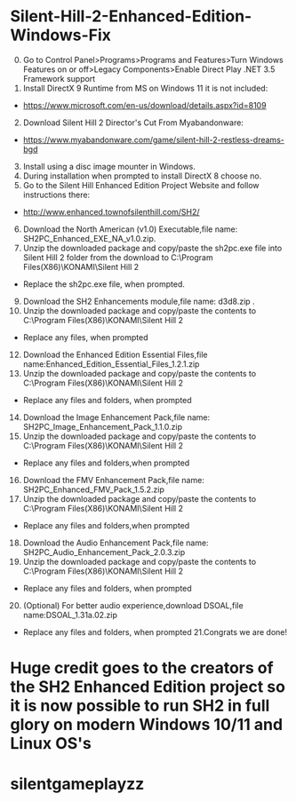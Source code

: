 # Silent-Hill-2-Enhanced-Edition-Windows-Fix
0. Go to Control Panel>Programs>Programs and Features>Turn Windows Features on or off>Legacy Components>Enable Direct Play .NET 3.5 Framework support
1. Install DirectX 9 Runtime from MS on Windows 11 it is not included:
* https://www.microsoft.com/en-us/download/details.aspx?id=8109
2. Download Silent Hill 2 Director's Cut From Myabandonware:
* https://www.myabandonware.com/game/silent-hill-2-restless-dreams-bgd
3. Install using a disc image mounter in Windows.
4. During installation when prompted to install DirectX 8 choose no.
5. Go to the Silent Hill Enhanced Edition Project Website and follow instructions there:
* http://www.enhanced.townofsilenthill.com/SH2/
6. Download the North American (v1.0) Executable,file name: SH2PC_Enhanced_EXE_NA_v1.0.zip.
7. Unzip the downloaded package and copy/paste the sh2pc.exe file into Silent Hill 2 folder from the download to C:\Program Files(X86)\KONAMI\Silent Hill 2
*  Replace the sh2pc.exe file, when prompted.
9. Download the SH2 Enhancements module,file name: d3d8.zip .
10. Unzip the downloaded package and copy/paste the contents to C:\Program Files(X86)\KONAMI\Silent Hill 2
* Replace any files, when prompted
12. Download the Enhanced Edition Essential Files,file name:Enhanced_Edition_Essential_Files_1.2.1.zip 
13. Unzip the downloaded package and copy/paste the contents to C:\Program Files(X86)\KONAMI\Silent Hill 2 
* Replace any files and folders, when prompted
14. Download the Image Enhancement Pack,file name: SH2PC_Image_Enhancement_Pack_1.1.0.zip
15. Unzip the downloaded package and copy/paste the contents to C:\Program Files(X86)\KONAMI\Silent Hill 2
* Replace any files and folders,when prompted
16. Download the FMV Enhancement Pack,file name: SH2PC_Enhanced_FMV_Pack_1.5.2.zip
17. Unzip the downloaded package and copy/paste the contents to C:\Program Files(X86)\KONAMI\Silent Hill 2
* Replace any files and folders,when prompted 
18. Download the Audio Enhancement Pack,file name: SH2PC_Audio_Enhancement_Pack_2.0.3.zip
19. Unzip the downloaded package and copy/paste the contents to C:\Program Files(X86)\KONAMI\Silent Hill 2
* Replace any files and folders, when prompted
20. (Optional) For better audio experience,download DSOAL,file name:DSOAL_1.31a.02.zip
* Replace any files and folders, when prompted
21.Congrats we are done!
# Huge credit goes to the creators of the SH2 Enhanced Edition project so it is now possible to run SH2 in full glory on modern Windows 10/11 and Linux OS's
# silentgameplayzz
